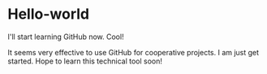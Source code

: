 # Hello-world
I'll start learning GitHub now. Cool!

It seems very effective to use GitHub for cooperative projects. I am just get started. Hope to learn this technical tool soon!
